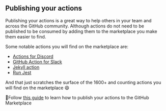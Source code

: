 ## Publishing your actions

Publishing your actions is a great way to help others in your team and across the GitHub community. Although actions do not need to be published to be consumed by adding them to the marketplace you make them easier to find.

Some notable actions you will find on the marketplace are:

- [Actions for Discord](https://github.com/marketplace/actions/actions-for-discord)
- [GitHub Action for Slack](https://github.com/marketplace/actions/github-action-for-slack)
- [Jekyll action](https://github.com/marketplace/actions/jekyll-action)
- [Run Jest](https://github.com/marketplace/actions/run-jest)

And that just scratches the surface of the 1600+ and counting actions you will find on the marketplace 😄

📖Follow [this guide](https://help.github.com/en/actions/automating-your-workflow-with-github-actions/publishing-actions-in-github-marketplace#publishing-an-action) to learn how to publish your actions to the GitHub Marketplace
